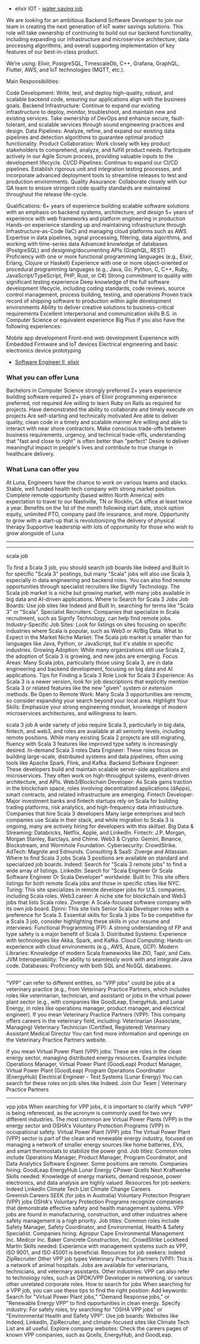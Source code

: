 - elixir IOT - [water saving job](https://www.indeed.com/jobs?q=elixir+programming&l=remote&from=searchOnDesktopSerp&cf-turnstile-response=0.oZ7ZDY-cYWdys7sfg0lX4UWrGoYGFMn-r3AM4dFdliW_NhFNzzwRYXQiES7O8dSTI0WISj4I9PacRcdfT9DUOoeeX6NgS_OR8-9E-N1QOr8TW0XRFdNt9rq2mRI417aGBw_AI_Iu3PpiqdXtHoHkQpxYGeWXWmkQ1cG17VE8T01voplqVQUt63God2TQdPe0lsrcCSlC6tSBldX5kqdZxq3ByLzDaPbFbB6XQBSKuljMvgsef7-5eMKQvUMVkE5vLGRzBXRk0Bve7ks53Af6OD59Pb9qIX5HktxwczDT3dqZkg0TUQnei8XoLXGA3ZLNZXc0m_sJ6dj07gBPM4RQp1wRgicNwiiW4fQYUBqc389DRDBJ-rTiw_e3VEs3vu81HZFRPl7mC_84aUfj7dOLATTqwATWZLFLxBt0EVZWenrKl1MiTWeO277kV9bHhpL8yfaBxmw0SkbW2uGxQDlsM6cJQdWY-VJKC_pVwyItY_eOCf2ANwBvKKrPGEWiolLEOa1po9X1uYqVj6bzwdR7G5Zwhb8cuWS9s2mSZPTLkFn120Xmpyj91TL4PS6_LrHyJU5YDt4l45CjHlRcOggRvQCSLuQcYh2YfSqazCSSp7BUfQJ8e2gZGqAuKwMLIEJenRkfYkxX7n4-BSlJwB7XCvFqcxHE4xVXLvCOYbM7u2H-uH5hxkHvmRPZ6luY3NrgMFzviQZ1zdZ-1Wn8601WH7WyKGFRyt9qgVyRg0u15guaEIv-GO3s1qT9BU8lftpJvZxS8o860wVzDdGUBP_JBjUXvXr0Igo1Ni43nUW8lAdewyg9M6DI8ctF7U-kYGWQ76KcdJigrpKOQzcr_9W8zorwXG6nQppM5d5fhgcgZD6Nm-EWdDDQEu_apkIF_wprOhDRyB7-GQNgaP2arMSxqA.QZstkzY5AcQxYU-qP05quQ.92b828b44f84fafc78bfa119062c8525d07834274eab935d4789c33aa3634f31&vjk=14b92dfe52197c18)

We are looking for an ambitious Backend Software Developer to join our team in creating the next generation of IoT water savings solutions. This role will take ownership of continuing to build out our backend functionality, including expanding our infrastructure and microservice architecture, data processing algorithms, and overall supporting implementation of key features of our best-in-class product.

We’re using: Elixir, PostgreSQL, TimescaleDb, C++, Grafana, GraphQL, Flutter, AWS, and IoT technologies (MQTT, etc.).


Main Responsibilities:

Code Development: Write, test, and deploy high-quality, robust, and scalable backend code, ensuring our applications align with the business goals.
Backend Infrastructure: Continue to expand our existing infrastructure to deploy, monitor, troubleshoot, and maintain new and existing services. Take ownership of DevOps and enhance secure, fault-tolerant, and scalable services through sound engineering practices and design.
Data Pipelines: Analyze, refine, and expand our existing data pipelines and detection algorithms to guarantee optimal product functionality.
Product Collaboration: Work closely with key product stakeholders to comprehend, analyze, and fulfill product needs. Participate actively in our Agile Scrum process, providing valuable inputs to the development lifecycle.
CI/CD Pipelines: Continue to expand our CI/CD pipelines. Establish rigorous unit and integration testing processes, and incorporate advanced deployment tools to streamline releases to test and production environments.
Quality Assurance: Collaborate closely with our QA team to ensure stringent code quality standards are maintained throughout the release life-cycle.

Qualifications:
6+ years of experience building scalable software solutions with an emphasis on backend systems, architecture, and design
5+ years of experience with web frameworks and platform engineering in production
Hands-on experience standing up and maintaining infrastructure through Infrastructure-as-Code (IaC) and managing cloud platforms such as AWS
Expertise in data pipelines, signal processing, filtering, data algorithms, and working with time-series data
Advanced knowledge of databases (PostgreSQL) and designing/documenting APIs (GraphQL, REST)
Proficiency with one or more functional programming languages (e.g., Elixir, Erlang, Clojure or Haskell)
Experience with one or more object-oriented or procedural programming languages (e.g., Java, Go, Python, C, C++, Ruby, JavaScript/TypeScript, PHP, Rust, or C#)
Strong commitment to quality with significant testing experience
Deep knowledge of the full software development lifecycle, including coding standards, code reviews, source control management, process building, testing, and operations
Proven track record of shipping software to production within agile development environments
Ability to deliver creative solutions to business-critical requirements
Excellent interpersonal and communication skills
B.S. in Computer Science or equivalent experience
Big Plus if you also have the following experiences:

Mobile app development
Front-end web development
Experience with Embedded Firmware and IoT devices
Electrical engineering and basic electronics device prototyping

- [Software Engineer II, elixir](https://www.indeed.com/jobs?q=elixir+programming&l=remote&from=searchOnDesktopSerp&cf-turnstile-response=0.oZ7ZDY-cYWdys7sfg0lX4UWrGoYGFMn-r3AM4dFdliW_NhFNzzwRYXQiES7O8dSTI0WISj4I9PacRcdfT9DUOoeeX6NgS_OR8-9E-N1QOr8TW0XRFdNt9rq2mRI417aGBw_AI_Iu3PpiqdXtHoHkQpxYGeWXWmkQ1cG17VE8T01voplqVQUt63God2TQdPe0lsrcCSlC6tSBldX5kqdZxq3ByLzDaPbFbB6XQBSKuljMvgsef7-5eMKQvUMVkE5vLGRzBXRk0Bve7ks53Af6OD59Pb9qIX5HktxwczDT3dqZkg0TUQnei8XoLXGA3ZLNZXc0m_sJ6dj07gBPM4RQp1wRgicNwiiW4fQYUBqc389DRDBJ-rTiw_e3VEs3vu81HZFRPl7mC_84aUfj7dOLATTqwATWZLFLxBt0EVZWenrKl1MiTWeO277kV9bHhpL8yfaBxmw0SkbW2uGxQDlsM6cJQdWY-VJKC_pVwyItY_eOCf2ANwBvKKrPGEWiolLEOa1po9X1uYqVj6bzwdR7G5Zwhb8cuWS9s2mSZPTLkFn120Xmpyj91TL4PS6_LrHyJU5YDt4l45CjHlRcOggRvQCSLuQcYh2YfSqazCSSp7BUfQJ8e2gZGqAuKwMLIEJenRkfYkxX7n4-BSlJwB7XCvFqcxHE4xVXLvCOYbM7u2H-uH5hxkHvmRPZ6luY3NrgMFzviQZ1zdZ-1Wn8601WH7WyKGFRyt9qgVyRg0u15guaEIv-GO3s1qT9BU8lftpJvZxS8o860wVzDdGUBP_JBjUXvXr0Igo1Ni43nUW8lAdewyg9M6DI8ctF7U-kYGWQ76KcdJigrpKOQzcr_9W8zorwXG6nQppM5d5fhgcgZD6Nm-EWdDDQEu_apkIF_wprOhDRyB7-GQNgaP2arMSxqA.QZstkzY5AcQxYU-qP05quQ.92b828b44f84fafc78bfa119062c8525d07834274eab935d4789c33aa3634f31&vjk=988c34d03fd971cf)

### What you can offer Luna
Bachelors in Computer Science strongly preferred
2+ years experience building software required
2+ years of Elixir programming experience preferred, not required
Are willing to learn Ruby on Rails as required for projects.
Have demonstrated the ability to collaborate and timely execute on projects
Are self-starting and technically motivated
Are able to deliver quality, clean code in a timely and scalable manner
Are willing and able to interact with near shore contractors.
Make conscious trade-offs between business requirements, urgency, and technical trade-offs, understanding that "fast and close to right" is often better than "perfect"
Desire to deliver meaningful impact in people's lives and contribute to true change in healthcare delivery.
### What Luna can offer you
At Luna, Engineers have the chance to work on various teams and stacks.
Stable, well funded health tech company with strong market position.
Complete remote opportunity (based within North America) with expectation to travel to our Nashville, TN or Rocklin, CA office at least twice a year.
Benefits on the 1st of the month following start date, stock option equity, unlimited PTO, company paid life insurance, and more.
Opportunity to grow with a start-up that is revolutionizing the delivery of physical therapy
Supportive leadership with lots of opportunity for those who wish to grow alongside of Luna

---

---

scala job


To find a Scala 3 job, you should search job boards like Indeed and Built In for specific "Scala 3" postings, but many "Scala" jobs will also use Scala 3, especially in data engineering and backend roles. You can also find remote opportunities through specialist recruiters like Signify Technology. The Scala job market is a niche but growing market, with many jobs available in big data and AI-driven applications. 
Where to Search for Scala 3 Jobs
Job Boards:
Use job sites like Indeed and Built In, searching for terms like "Scala 3" or "Scala". 
Specialist Recruiters:
Companies that specialize in Scala recruitment, such as Signify Technology, can help find remote jobs. 
Industry-Specific Job Sites:
Look for listings on sites focusing on specific industries where Scala is popular, such as Web3 or AI/Big Data. 
What to Expect in the Market
Niche Market:
The Scala job market is smaller than for languages like Java, Python, or JavaScript, but it's stable in specific industries. 
Growing Adoption:
While many organizations still use Scala 2, the adoption of Scala 3 is growing, and new jobs are emerging. 
Focus Areas:
Many Scala jobs, particularly those using Scala 3, are in data engineering and backend development, focusing on big data and AI applications. 
Tips for Finding a Scala 3 Role
Look for Scala 3 Experience:
As Scala 3 is a newer version, look for job descriptions that explicitly mention Scala 3 or related features like the new "given" system or extension methods. 
Be Open to Remote Work:
Many Scala 3 opportunities are remote, so consider expanding your search beyond your local area. 
Highlight Your Skills:
Emphasize your strong engineering mindset, knowledge of modern microservices architectures, and willingness to learn. 

scala 3 job
A wide variety of jobs require Scala 3, particularly in big data, fintech, and web3, and roles are available at all seniority levels, including remote positions. While many existing Scala 2 projects are still migrating, fluency with Scala 3 features like improved type safety is increasingly desired. 
In-demand Scala 3 roles
Data Engineer: These roles focus on building large-scale, distributed systems and data pipelines, often using tools like Apache Spark, Flink, and Kafka.
Backend Software Engineer: These developers build and maintain scalable server-side applications and microservices. They often work on high-throughput systems, event-driven architecture, and APIs.
Web3/Blockchain Developer: As Scala gains traction in the blockchain space, roles involving decentralized applications (dApps), smart contracts, and related infrastructure are emerging.
Fintech Developer: Major investment banks and fintech startups rely on Scala for building trading platforms, risk analytics, and high-frequency data infrastructure. 
Companies that hire Scala 3 developers
Many large enterprises and tech companies use Scala in their stack, and while migration to Scala 3 is ongoing, many are actively hiring for developers with this skillset. 
Big Data & Streaming: Databricks, Netflix, Apple, and LinkedIn.
Fintech: J.P. Morgan, Morgan Stanley, Barclays, and Chime.
Web3 & Crypto: Gemini, Binance, Blockstream, and Wormhole Foundation.
Cybersecurity: CrowdStrike.
AdTech: Magnite and Edmunds.
Consulting & SaaS: Ziverge and Atlassian. 
Where to find Scala 3 jobs
Scala 3 positions are available on standard and specialized job boards.
Indeed: Search for "Scala 3 remote jobs" to find a wide array of listings.
LinkedIn: Search for "Scala Engineer Or Scala Software Engineer Or Scala Developer" worldwide.
Built In: This site offers listings for both remote Scala jobs and those in specific cities like NYC.
Turing: This site specializes in remote developer jobs for U.S. companies, including Scala roles.
Web3.career: A niche site for blockchain and Web3 jobs that lists Scala roles.
Ziverge: A Scala-focused software company with its own job board.
Djinni: This site lists Senior Scala Developer roles with a preference for Scala 3. 
Essential skills for Scala 3 jobs
To be competitive for a Scala 3 job, consider highlighting these skills in your resume and interviews:
Functional Programming (FP): A strong understanding of FP and type safety is a major benefit of Scala 3.
Distributed Systems: Experience with technologies like Akka, Spark, and Kafka.
Cloud Computing: Hands-on experience with cloud environments (e.g., AWS, Azure, GCP).
Modern Libraries: Knowledge of modern Scala frameworks like ZIO, Tapir, and Cats.
JVM Interoperability: The ability to seamlessly work with and integrate Java code.
Databases: Proficiency with both SQL and NoSQL databases. 

---

"VPP" can refer to different entities, so "VPP jobs" could be jobs at a veterinary practice (e.g., from Veterinary Practice Partners, which includes roles like veterinarian, technician, and assistant) or jobs in the virtual power plant sector (e.g., with companies like GoodLeap, EnergyHub, and Lunar Energy, in roles like operations manager, product manager, and electrical engineer). 
If you mean Veterinary Practice Partners (VPP):
This company offers careers in the veterinary field, including: 
Veterinarian (Associate, Managing)
Veterinary Technician (Certified, Registered)
Veterinary Assistant
Medical Director
You can find more information and openings on the Veterinary Practice Partners website. 

If you mean Virtual Power Plant (VPP) jobs:
These are roles in the clean energy sector, managing distributed energy resources. Examples include: 
Operations Manager, Virtual Power Plant (GoodLeap)
Product Manager, Virtual Power Plant (GoodLeap)
Program Operations Coordinator (EnergyHub)
Electrical Engineer - Test Systems (Lunar Energy)
You can search for these roles on job sites like Indeed. 
Join Our Team | Veterinary Practice Partners

---

vpp jobs
When searching for VPP jobs, it is important to clarify which "VPP" is being referenced, as the acronym is commonly used for two very different industries. The most common are Virtual Power Plants (VPP) in the energy sector and OSHA's Voluntary Protection Programs (VPP) in occupational safety. 
Virtual Power Plant (VPP) jobs
The Virtual Power Plant (VPP) sector is part of the clean and renewable energy industry, focused on managing a network of smaller energy sources like home batteries, EVs, and smart thermostats to stabilize the power grid. 
Job titles: Common roles include Operations Manager, Product Manager, Program Coordinator, and Data Analytics Software Engineer. Some positions are remote.
Companies hiring:
GoodLeap
EnergyHub
Lunar Energy
CPower
Qcells
Next Kraftwerke
Skills needed: Knowledge of energy markets, demand response, power electronics, and data analysis are highly valued.
Resources for job seekers:
Indeed
LinkedIn
Climate Tech List
Climate Change Careers
Greenish.Careers
SEEK (for jobs in Australia) 
Voluntary Protection Program (VPP) jobs
OSHA's Voluntary Protection Programs recognize companies that demonstrate effective safety and health management systems. VPP jobs are found in manufacturing, construction, and other industries where safety management is a high priority. 
Job titles: Common roles include Safety Manager, Safety Coordinator, and Environmental, Health & Safety Specialist.
Companies hiring:
Agropur
Cape Environmental Management Inc.
Medcor Inc.
Baker Concrete Construction, Inc.
CrowdStrike
Lockheed Martin
Skills needed: Experience with management systems such as VPP, ISO 9001, and ISO 45001 is beneficial.
Resources for job seekers:
Indeed
ZipRecruiter 
Other VPP job types
Veterinary Practice Partners (VPP): This is a network of animal hospitals. Jobs are available for veterinarians, technicians, and veterinary assistants.
Other industries: VPP can also refer to technology roles, such as DPDK/VPP Developer in networking, or various other unrelated corporate roles. 
How to search for jobs
When searching for a VPP job, you can use these tips to find the right position:
Add keywords: Search for "Virtual Power Plant jobs," "Demand Response jobs," or "Renewable Energy VPP" to find opportunities in clean energy.
Specify industry: For safety roles, try searching for "OSHA VPP jobs" or "Environmental Health and Safety VPP".
Use job boards: Websites like Indeed, LinkedIn, ZipRecruiter, and climate-focused sites like Climate Tech List are all useful.
Explore company websites: Check the careers pages of known VPP companies, such as Qcells, EnergyHub, and GoodLeap. 

